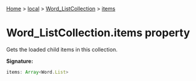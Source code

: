 [Home](./index) &gt; [local](local.md) &gt; [Word\_ListCollection](local.word_listcollection.md) &gt; [items](local.word_listcollection.items.md)

# Word\_ListCollection.items property

Gets the loaded child items in this collection.

**Signature:**
```javascript
items: Array<Word.List>
```
